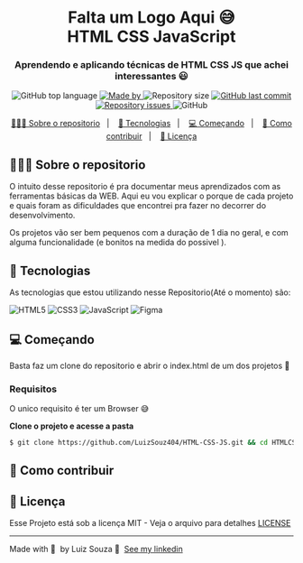 <h1 align="center">
  Falta um Logo Aqui 😅<br>HTML CSS JavaScript
	<!-- <img alt="Logo" src=".github/logo.png" width="200px" /> -->
</h1>

<h3 align="center">
  Aprendendo e aplicando técnicas de HTML CSS JS que achei interessantes 😃
</h3>

<p align="center">
  <img alt="GitHub top language" src="https://img.shields.io/github/languages/top/LuizSouz404/HTML-CSS-JS">

  <a href="https://www.linkedin.com/in/luiz-augusto-souza-21a568176/">
    <img alt="Made by" src="https://img.shields.io/badge/made%20by-LuizSouz404-gree">
  </a>
  
  <img alt="Repository size" src="https://img.shields.io/github/repo-size/LuizSouz404/HTML-CSS-JS">
  
  <a href="https://github.com/LuizSouz404/HTML-CSS-JS/commits/master">
    <img alt="GitHub last commit" src="https://img.shields.io/github/last-commit/LuizSouz404/HTML-CSS-JS">
  </a>
  
  <a href="https://github.com/LuizSouz404/HTML-CSS-JS/issues">
    <img alt="Repository issues" src="https://img.shields.io/github/issues/LuizSouz404/HTML-CSS-JS">
  </a>
  
  <img alt="GitHub" src="https://img.shields.io/github/license/LuizSouz404/HTML-CSS-JS">
</p>

<p align="center">
  <a href="#-sobre-o-repositorio">👨🏻‍💻 Sobre o repositorio</a>&nbsp;&nbsp;&nbsp;|&nbsp;&nbsp;&nbsp;
  <a href="#-tecnologias">🚀 Tecnologias</a>&nbsp;&nbsp;&nbsp;|&nbsp;&nbsp;&nbsp;
  <a href="#-começando">💻 Começando</a>&nbsp;&nbsp;&nbsp;|&nbsp;&nbsp;&nbsp;
  <a href="#-como-contribuir">🤔 Como contribuir</a>&nbsp;&nbsp;&nbsp;|&nbsp;&nbsp;&nbsp;
  <a href="#-licença">📝 Licença</a>
</p>

<!-- <img alt="Layout" src="https://res.cloudinary.com/eliasgcf/image/upload/v1586302738/assets/previewApp_fnt7hm.png"> -->

## 👨🏻‍💻 Sobre o repositorio

O intuito desse repositorio é pra documentar meus aprendizados com as ferramentas básicas da WEB. Aqui eu vou explicar o porque de cada projeto e quais foram as dificuldades que encontrei pra fazer no decorrer do desenvolvimento.

Os projetos vão ser bem pequenos com a duração de 1 dia no geral, e com alguma funcionalidade (e bonitos na medida do possivel ).

## 🚀 Tecnologias

As tecnologias que estou utilizando nesse Repositorio(Até o momento) são:

![HTML5](https://img.shields.io/badge/HTML5-E34F26?style=for-the-badge&logo=html5&logoColor=white)
![CSS3](https://img.shields.io/badge/CSS3-1572B6?style=for-the-badge&logo=css3&logoColor=white)
![JavaScript](https://img.shields.io/badge/JavaScript-F7DF1E?style=for-the-badge&logo=javascript&logoColor=black)
![Figma](https://img.shields.io/badge/Figma-2C2C2C?style=for-the-badge&logo=figma&logoColor=white)

## 💻 Começando

Basta faz um clone do repositorio e abrir o index.html de um dos projetos 🤘

### Requisitos

O unico requisito é ter um Browser 😅

**Clone o projeto e acesse a pasta**

```bash
$ git clone https://github.com/LuizSouz404/HTML-CSS-JS.git && cd HTMLCSSJS
```

## 🤔 Como contribuir

## 📝 Licença

Esse Projeto está sob a licença MIT - Veja o arquivo para detalhes [LICENSE](LICENSE)

---

Made with 💜 &nbsp;by Luiz Souza 👋 &nbsp;[See my linkedin](https://www.linkedin.com/in/luiz-augusto-souza-21a568176/)
